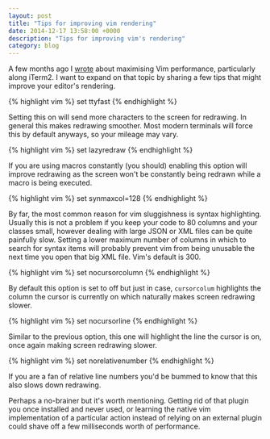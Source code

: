 ```yaml
---
layout: post
title: "Tips for improving vim rendering"
date: 2014-12-17 13:58:00 +0000
description: "Tips for improving vim's rendering"
category: blog
---
```


A few months ago I [wrote](http://www.gbonfant.com/blog/speed-up-performance-of-iterm-and-vim/) about maximising Vim performance, particularly along iTerm2. I want to expand on that topic by sharing a few tips that might improve your editor's rendering.

{% highlight vim %}
set ttyfast
{% endhighlight %}

Setting this on will send more characters to the screen for redrawing. In general this makes redrawing smoother. Most modern terminals will force this by default anyways, so your mileage may vary.


{% highlight vim %}
set lazyredraw
{% endhighlight %}

If you are using macros constantly (you should) enabling this option will improve redrawing as the screen won't be constantly being redrawn while a macro is being executed.

{% highlight vim %}
set synmaxcol=128
{% endhighlight %}

By far, the most common reason for vim sluggishness is syntax highlighting. Usually this is not a problem if you keep your code to 80 columns and your classes small, however dealing with large JSON or XML files can be quite painfully slow. Setting a lower maximum number of columns in which to search for syntax items will probably prevent vim from being unusable the next time you open that big XML file. Vim's default is 300.

{% highlight vim %}
set nocursorcolumn
{% endhighlight %}

By default this option is set to off but just in case, `cursorcolum` highlights the column the cursor is currently on which naturally makes screen redrawing slower.

{% highlight vim %}
set nocursorline
{% endhighlight %}

Similar to the previous option, this one will highlight the line the cursor is on, once again making screen redrawing slower.


{% highlight vim %}
set norelativenumber
{% endhighlight %}

If you are a fan of relative line numbers you'd be bummed to know that this also slows down redrawing.

Perhaps a no-brainer but it's worth mentioning. Getting rid of that plugin you once installed and never used, or learning the native vim implementation of a particular action instead of relying on an external plugin could shave off a few milliseconds worth of performance.
